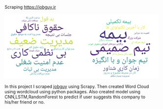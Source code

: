 Scraping https://jobguy.ir

![](pros_cons_join.png)

In this project I scraped [jobguy](https://jobguy.ir) using Scrapy. Then created Word Cloud using wordcloud using python packages. Also created model using CNN,LSTM,RandomForest to predict if user suggests this company to his/her friend or no.